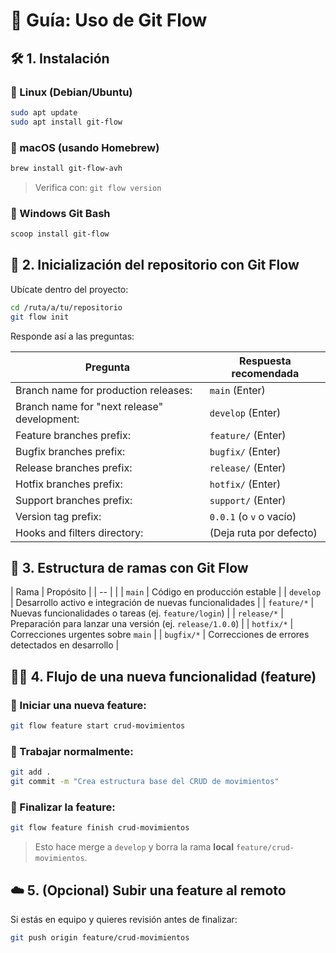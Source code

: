 # 📘 Guía: Uso de Git Flow

## 🛠️ 1. Instalación

### 🔹 Linux (Debian/Ubuntu)

```bash
sudo apt update
sudo apt install git-flow
```

### 🔹 macOS (usando Homebrew)

```bash
brew install git-flow-avh
```

> Verifica con: `git flow version`

### 🔹 Windows Git Bash

```bash
scoop install git-flow
```

## 🚀 2. Inicialización del repositorio con Git Flow

Ubícate dentro del proyecto:

```bash
cd /ruta/a/tu/repositorio
git flow init
```

Responde así a las preguntas:

| Pregunta                                    | Respuesta recomendada   |
| ------------------------------------------- | ----------------------- |
| Branch name for production releases:        | `main` (Enter)          |
| Branch name for "next release" development: | `develop` (Enter)       |
| Feature branches prefix:                    | `feature/` (Enter)      |
| Bugfix branches prefix:                     | `bugfix/` (Enter)       |
| Release branches prefix:                    | `release/` (Enter)      |
| Hotfix branches prefix:                     | `hotfix/` (Enter)       |
| Support branches prefix:                    | `support/` (Enter)      |
| Version tag prefix:                         | `0.0.1` (o `v` o vacío) |
| Hooks and filters directory:                | (Deja ruta por defecto) |

## 🌿 3. Estructura de ramas con Git Flow

| Rama | Propósito | | -- | | | `main` | Código en producción estable | | `develop` | Desarrollo activo e integración de nuevas
funcionalidades | | `feature/*` | Nuevas funcionalidades o tareas (ej. `feature/login`) | | `release/*` | Preparación para lanzar una
versión (ej. `release/1.0.0`) | | `hotfix/*` | Correcciones urgentes sobre `main` | | `bugfix/*` | Correcciones de errores detectados en
desarrollo |

## 🧑‍💻 4. Flujo de una nueva funcionalidad (feature)

### 🔸 Iniciar una nueva feature:

```bash
git flow feature start crud-movimientos
```

### 🔸 Trabajar normalmente:

```bash
git add .
git commit -m "Crea estructura base del CRUD de movimientos"
```

### 🔸 Finalizar la feature:

```bash
git flow feature finish crud-movimientos
```

> Esto hace merge a `develop` y borra la rama **local** `feature/crud-movimientos`.

## ☁️ 5. (Opcional) Subir una feature al remoto

Si estás en equipo y quieres revisión antes de finalizar:

```bash
git push origin feature/crud-movimientos
```
